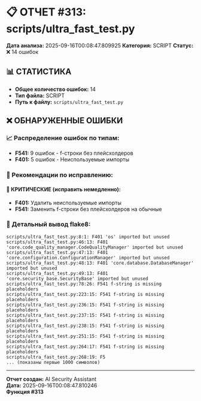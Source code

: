 # 📋 ОТЧЕТ #313: scripts/ultra_fast_test.py

**Дата анализа:** 2025-09-16T00:08:47.809925
**Категория:** SCRIPT
**Статус:** ❌ 14 ошибок

## 📊 СТАТИСТИКА

- **Общее количество ошибок:** 14
- **Тип файла:** SCRIPT
- **Путь к файлу:** `scripts/ultra_fast_test.py`

## ❌ ОБНАРУЖЕННЫЕ ОШИБКИ

### 📈 Распределение ошибок по типам:

- **F541:** 9 ошибок - f-строки без плейсхолдеров
- **F401:** 5 ошибок - Неиспользуемые импорты

### 🎯 Рекомендации по исправлению:

#### 🔴 КРИТИЧЕСКИЕ (исправить немедленно):
- **F401:** Удалить неиспользуемые импорты
- **F541:** Заменить f-строки без плейсхолдеров на обычные

### 📝 Детальный вывод flake8:

```
scripts/ultra_fast_test.py:8:1: F401 'os' imported but unused
scripts/ultra_fast_test.py:46:13: F401 'core.code_quality_manager.CodeQualityManager' imported but unused
scripts/ultra_fast_test.py:47:13: F401 'core.configuration.ConfigurationManager' imported but unused
scripts/ultra_fast_test.py:48:13: F401 'core.database.DatabaseManager' imported but unused
scripts/ultra_fast_test.py:49:13: F401 'core.security_base.SecurityBase' imported but unused
scripts/ultra_fast_test.py:78:26: F541 f-string is missing placeholders
scripts/ultra_fast_test.py:223:15: F541 f-string is missing placeholders
scripts/ultra_fast_test.py:236:15: F541 f-string is missing placeholders
scripts/ultra_fast_test.py:237:15: F541 f-string is missing placeholders
scripts/ultra_fast_test.py:238:15: F541 f-string is missing placeholders
scripts/ultra_fast_test.py:251:15: F541 f-string is missing placeholders
scripts/ultra_fast_test.py:264:17: F541 f-string is missing placeholders
scripts/ultra_fast_test.py:268:19: F5
... (показаны первые 1000 символов)
```

---
**Отчет создан:** AI Security Assistant  
**Дата:** 2025-09-16T00:08:47.810246  
**Функция #313**
